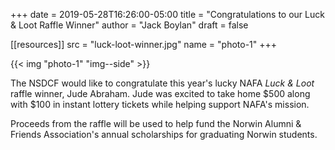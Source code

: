 +++
date = 2019-05-28T16:26:00-05:00
title = "Congratulations to our Luck & Loot Raffle Winner"
author = "Jack Boylan"
draft = false

[[resources]]
  src  = "luck-loot-winner.jpg"
  name = "photo-1"
+++

{{< img "photo-1" "img--side" >}}

The NSDCF would like to congratulate this year's lucky NAFA *Luck & Loot* raffle winner, Jude Abraham. Jude was excited to take home $500 along with $100 in instant lottery tickets while helping support NAFA's mission.

Proceeds from the raffle will be used to help fund the Norwin Alumni & Friends Association's annual scholarships for graduating Norwin students.
